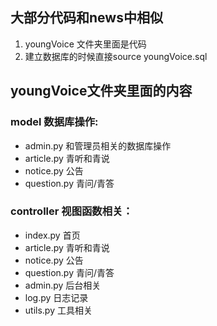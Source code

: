## 大部分代码和news中相似

1. youngVoice 文件夹里面是代码
2. 建立数据库的时候直接source youngVoice.sql

## youngVoice文件夹里面的内容

### model 数据库操作:
- admin.py
	和管理员相关的数据库操作
- article.py
	青听和青说
- notice.py
	公告
- question.py
 	青问/青答

### controller 视图函数相关：
- index.py
	首页
- article.py
	青听和青说
- notice.py
	公告
- question.py
	青问/青答
- admin.py
	后台相关
- log.py
	日志记录
- utils.py
	工具相关


